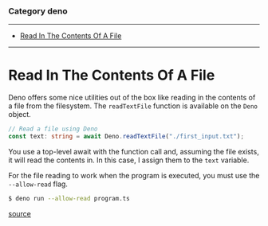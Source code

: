 ### Category deno

---

 - [Read In The Contents Of A File](#read-in-the-contents-of-a-file)

---

# Read In The Contents Of A File

Deno offers some nice utilities out of the box like reading in the contents of
a file from the filesystem. The `readTextFile` function is available on the
`Deno` object.

```typescript
// Read a file using Deno
const text: string = await Deno.readTextFile("./first_input.txt");
```

You use a top-level await with the function call and, assuming the file exists,
it will read the contents in. In this case, I assign them to the `text`
variable.

For the file reading to work when the program is executed, you must use the
`--allow-read` flag.

```bash
$ deno run --allow-read program.ts
```

[source](https://deno.land/manual@v1.14.0/examples/read_write_files)

